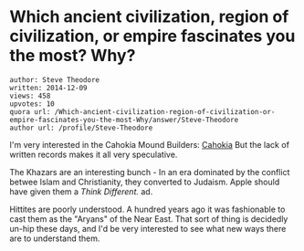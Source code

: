 # Which ancient civilization, region of civilization, or empire fascinates you the most? Why?

	author: Steve Theodore
	written: 2014-12-09
	views: 458
	upvotes: 10
	quora url: /Which-ancient-civilization-region-of-civilization-or-empire-fascinates-you-the-most-Why/answer/Steve-Theodore
	author url: /profile/Steve-Theodore


I'm very interested in the Cahokia Mound Builders: [Cahokia](http://en.wikipedia.org/wiki/Cahokia)
But the lack of written records makes it all very speculative.

The Khazars are an interesting bunch - In an era dominated by the conflict betwee Islam and Christianity, they converted to Judaism. Apple should have given them a _Think Different._  ad.

Hittites are poorly understood. A hundred years ago it was fashionable to cast them as the "Aryans" of the Near East. That sort of thing is decidedly un-hip these days, and I'd be very interested to see what new ways there are to understand them.

